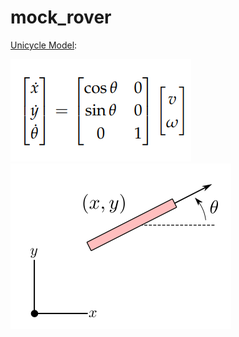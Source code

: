 # mock_rover #

[Unicycle Model](https://stanfordasl.github.io/aa274a/pdfs/notes/lecture1.pdf):

![unicycle model](doc/unicycle_model.png "State Transition Equation") 
![unicycle_model_diagram](doc/unicycle_model_diagram.png)
